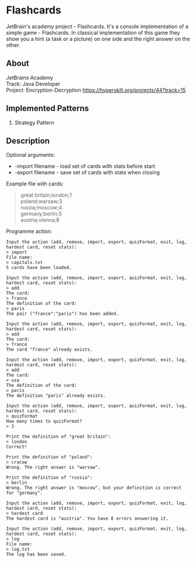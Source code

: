 # Flashcards
JetBrain's academy project - Flashcards. It's a console implementation of a simple game - Flashcards. In classical implementation of this game they show you a hint (a task or a picture) on one side and the right answer on the other.

## About
JetBrains Academy  
Track: Java Developer  
Project: Encryption-Decryption
https://hyperskill.org/projects/44?track=15

## Implemented Patterns
1. Strategy Pattern

## Description

Optional arguments:
- -import filename - load set of cards with stats before start
- -export filename - save set of cards with stats when closing

Example file with cards:
>great britain;london;1\
>poland;warsaw;3\
>russia;moscow;4\
>germany;berlin;5\
>austria;vienna;8

Programme action:
```
Input the action (add, remove, import, export, quizFormat, exit, log, hardest card, reset stats):
> import
File name:
> capitals.txt
5 cards have been loaded.

Input the action (add, remove, import, export, quizFormat, exit, log, hardest card, reset stats):
> add
The card:
> france
The definition of the card:
> paris
The pair ("france":"paris") has been added.

Input the action (add, remove, import, export, quizFormat, exit, log, hardest card, reset stats):
> add
The card:
> france
The card "france" already exists.

Input the action (add, remove, import, export, quizFormat, exit, log, hardest card, reset stats):
> add
The card:
> usa
The definition of the card:
> paris
The definition "paris" already exists.

Input the action (add, remove, import, export, quizFormat, exit, log, hardest card, reset stats):
> quizFormat
How many times to quizFormat?
> 3

Print the definition of "great britain":
> london
Correct!

Print the definition of "poland":
> cracow
Wrong. The right answer is "warsaw".

Print the definition of "russia":
> berlin
Wrong. The right answer is "moscow", but your definition is correct for "germany".

Input the action (add, remove, import, export, quizFormat, exit, log, hardest card, reset stats):
> hardest card
The hardest card is "austria". You have 8 errors answering it.

Input the action (add, remove, import, export, quizFormat, exit, log, hardest card, reset stats):
> log
File name:
> log.txt
The log has been saved.
```
